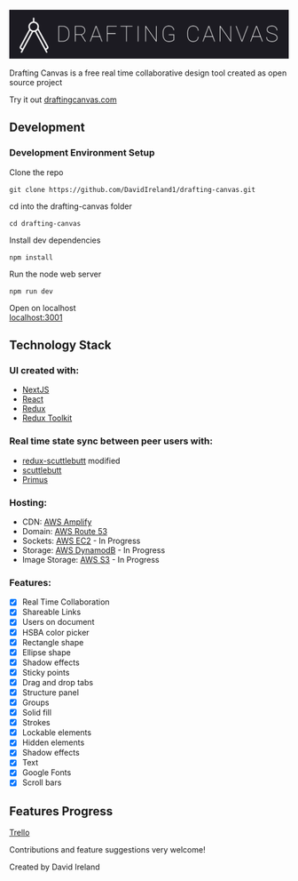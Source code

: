 ![## Drafting Canvas](https://raw.githubusercontent.com/DavidIreland1/drafting-canvas/main/public/images/drafting-canvas.svg)

Drafting Canvas is a free real time collaborative design tool created as open source project

Try it out [draftingcanvas.com](https://www.draftingcanvas.com/)

## Development

### Development Environment Setup

Clone the repo

```console
git clone https://github.com/DavidIreland1/drafting-canvas.git
```

cd into the drafting-canvas folder

```console
cd drafting-canvas
```

Install dev dependencies

```console
npm install
```

Run the node web server

```console
npm run dev
```

Open on localhost  
[localhost:3001](http://localhost:3001/)

## Technology Stack

### UI created with:

-   [NextJS](https://nextjs.org/)
-   [React](https://reactjs.org/)
-   [Redux](https://redux.js.org/)
-   [Redux Toolkit](https://redux-toolkit.js.org/)

### Real time state sync between peer users with:

-   [redux-scuttlebutt](https://github.com/grrowl/redux-scuttlebutt) modified
-   [scuttlebutt](https://github.com/dominictarr/scuttlebutt)
-   [Primus](https://github.com/primus/primus)

### Hosting:

-   CDN: [AWS Amplify](https://aws.amazon.com/amplify/)
-   Domain: [AWS Route 53](https://aws.amazon.com/route53/)
-   Sockets: [AWS EC2](https://aws.amazon.com/ec2/) - In Progress
-   Storage: [AWS DynamodB](https://aws.amazon.com/dynamodb/) - In Progress
-   Image Storage: [AWS S3](https://aws.amazon.com/s3/) - In Progress

### Features:

-   [x] Real Time Collaboration
-   [x] Shareable Links
-   [x] Users on document
-   [x] HSBA color picker
-   [x] Rectangle shape
-   [x] Ellipse shape
-   [x] Shadow effects
-   [x] Sticky points
-   [x] Drag and drop tabs
-   [x] Structure panel
-   [x] Groups
-   [x] Solid fill
-   [x] Strokes
-   [x] Lockable elements
-   [x] Hidden elements
-   [x] Shadow effects
-   [x] Text
-   [x] Google Fonts
-   [x] Scroll bars

## Features Progress

[Trello](https://trello.com/invite/b/tAtFUG1o/837dc2a7dbb80ef8bd9c59add09e007f/drafting-canvas)

Contributions and feature suggestions very welcome!

Created by David Ireland
